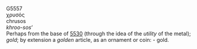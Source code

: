 <body>
  <p>G5557<br>  χρυσός  <br> chrusos  <br><i>khroo-sos‘ </i><br>Perhaps from the base of <a href="g5530.htm">5530</a> (through the idea of the <i>utility</i> of the metal); <i>gold</i>; by extension a <i>golden</i> article, as an ornament or coin: - gold.<br></p>
 </body>